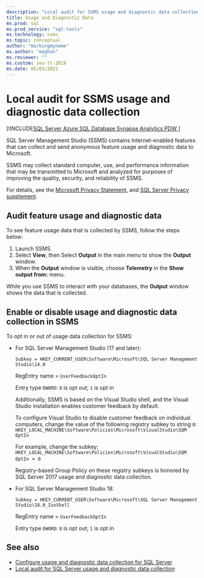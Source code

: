 ```yaml
---
description: "Local audit for SSMS usage and diagnostic data collection"
title: Usage and Diagnostic Data
ms.prod: sql
ms.prod_service: "sql-tools"
ms.technology: ssms
ms.topic: conceptual
author: "markingmyname"
ms.author: "maghan"
ms.reviewer: ""
ms.custom: seo-lt-2019
ms.date: 05/03/2021
---
```


# Local audit for SSMS usage and diagnostic data collection

[!INCLUDE[SQL Server Azure SQL Database Synapse Analytics PDW ](../includes/applies-to-version/sql-asdb-asdbmi-asa-pdw.md)]

SQL Server Management Studio (SSMS) contains Internet-enabled features that can collect and send anonymous feature usage and diagnostic data to Microsoft. 

SSMS may collect standard computer, use, and performance information that may be transmitted to Microsoft and analyzed for purposes of improving the quality, security, and reliability of SSMS. 

For details, see the [Microsoft Privacy Statement](https://privacy.microsoft.com/privacystatement), and [SQL Server Privacy supplement](../sql-server/sql-server-privacy.md).

## Audit feature usage and diagnostic data

To see feature usage data that is collected by SSMS, follow the steps below:

1. Launch SSMS.
2. Select **View**, then Select **Output** in the main menu to show the **Output** window. 
3. When the **Output** window is visible, choose **Telemetry** in the **Show output from:** menu.

While you use SSMS to interact with your databases, the **Output** window shows the data that is collected.

## Enable or disable usage and diagnostic data collection in SSMS

To opt in or out of usage data collection for SSMS:

- For SQL Server Management Studio (17 and later):

  `Subkey = HKEY_CURRENT_USER\Software\Microsoft\SQL Server Management Studio\14.0`

  RegEntry name = `UserFeedbackOptIn`

  Entry type `DWORD`: `0` is opt out; `1` is opt in

  Additionally, SSMS is based on the Visual Studio shell, and the Visual Studio installation enables customer feedback by default.  

  To configure Visual Studio to disable customer feedback on individual computers, change the value of the following registry subkey to string `0`: `HKEY_LOCAL_MACHINE\Software\Policies\Microsoft\VisualStudio\SQM OptIn`

  For example, change the subkey:  
  `HKEY_LOCAL_MACHINE\Software\Policies\Microsoft\VisualStudio\SQM OptIn `=` 0`

  Registry-based Group Policy on these registry subkeys is honored by SQL Server 2017 usage and diagnostic data collection.

- For SQL Server Management Studio 18:

  `Subkey = HKEY_CURRENT_USER\Software\Microsoft\SQL Server Management Studio\18.0_IsoShell`

  RegEntry name = `UserFeedbackOptIn`

  Entry type `DWORD`: `0` is opt out; `1` is opt in

## See also

- [Configure usage and diagnostic data collection for SQL Server](../sql-server/usage-and-diagnostic-data-configuration-for-sql-server.md)
- [Local audit for SQL Server usage and diagnostic data collection](../sql-server/usage-and-diagnostic-data-in-local-audit.md)